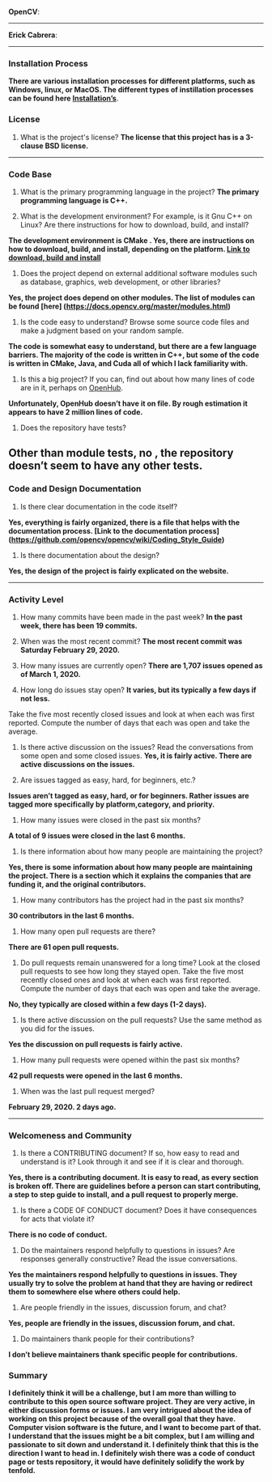 

**OpenCV**: 


---


**Erick Cabrera**: 


---
### Installation Process

**There are various installation processes for different platforms, such as Windows, linux, or MacOS. The different types of instillation processes can be found here [Installation’s](https://docs.opencv.org/master/df/d65/tutorial_table_of_content_introduction.html)**. 

### License

1. What is the project's license?
**The license that this project has is a 3-clause BSD license.**


---

### Code Base

1. What is the primary programming language in the project? 
**The primary programming language is C++.**

1. What is the development environment? For example, is it Gnu C++ on Linux?
Are there instructions for how to download, build, and install? 

**The development environment is CMake . Yes, there are instructions on how to download, build, and install, depending on the platform. [Link to download, build and install]( https://docs.opencv.org/master/df/d65/tutorial_table_of_content_introduction.html)**

1. Does the project depend on external additional software modules such as
database,  graphics, web development, or other libraries? 

**Yes, the project does depend on other modules. The list of modules can be found [here] (https://docs.opencv.org/master/modules.html)**

1. Is the code easy to understand? Browse some source code files and make
a judgment based on your random sample.  

**The code is somewhat easy to understand, but there are a few language barriers. The majority of the code is written in C++, but some of the code is written in CMake, Java, and Cuda all of which I lack familiarity with.**

1. Is this a big project? If you can, find out about how many lines of code
are in it, perhaps on [OpenHub](https://www.openhub.net/). 

**Unfortunately, OpenHub doesn’t have it on file. By rough estimation it appears to have 2 million lines of code.**

1. Does the repository have tests?

**Other than module tests, no ,  the repository doesn’t seem to have any other tests.**
---

### Code and Design Documentation
1. Is there clear documentation in the code itself? 

**Yes, everything is fairly organized, there is a file that helps with the documentation process. 
[Link to the documentation process] (https://github.com/opencv/opencv/wiki/Coding_Style_Guide)**


1. Is there documentation about the design? 

**Yes, the design of the project is fairly explicated on the website.**


---

### Activity Level

1. How many commits have been made in the past week?
**In the past week, there has been 19 commits.**

1. When was the most recent commit?
**The most recent commit was Saturday February 29, 2020.**

1. How many issues are currently open?
**There are 1,707 issues opened as of March 1, 2020.**

1. How long do issues stay open?
**It varies, but its typically a few days if not less.**

Take the five most recently closed issues and look at when each was first reported.
Compute the number of days that each was open and take the average. 

1. Is there active discussion on the issues?
Read the conversations from some open and some closed issues.
**Yes, it is fairly active. There are active discussions on the issues.**

1. Are issues tagged as easy, hard, for beginners, etc.? 

**Issues aren’t tagged as easy, hard, or for beginners. Rather issues are tagged more specifically by platform,category, and priority.**

1. How many issues were closed in the past six months?

**A total of 9 issues were closed in the last 6 months.**

1. Is there information about how many people are maintaining the project?

**Yes, there is some information about how many people are maintaining the project. There is a section which it explains the companies that are funding it, and the original contributors.**

1. How many contributors has the project had in the past six months?

**30 contributors in the last 6 months.**

1. How many open pull requests are there?

**There are 61 open pull requests.**

1. Do pull requests remain unanswered for a long time?
Look at the closed pull requests to see how long they stayed open.
Take the five most recently closed ones and look at when each was first reported.
Compute the number of days that each was open and take the average.

**No, they typically are closed within a few days (1-2 days).**

1. Is there active discussion on the pull requests?
Use the same method as you did for the issues. 

**Yes the discussion on pull requests is fairly active.**

1. How many pull requests were opened within the past six months?

**42 pull requests were opened in the last 6 months.**

1. When was the last  pull request  merged?

**February 29, 2020. 2 days ago.**

---

### Welcomeness and Community

1. Is there a CONTRIBUTING document? If so, how easy to read and understand is it?
Look through it and see if it is clear and thorough.

**Yes, there is a contributing document. It is easy to read, as every section is broken off. There are guidelines before a person can start contributing, a step to step guide to install, and a pull request to properly merge.**
1. Is there a CODE OF CONDUCT document? Does it have consequences for acts that
violate it?

**There is no code of conduct.**
1. Do the maintainers respond helpfully to questions in issues?
Are responses generally constructive? Read the issue conversations.

**Yes the maintainers respond helpfully to questions in issues. They usually try to solve the problem at hand that they are having or redirect them to somewhere else where others could help.**
1. Are people friendly in the issues, discussion forum, and chat?

**Yes, people are friendly in the issues, discussion forum, and chat.**

1. Do maintainers thank people for their contributions?

**I don’t believe maintainers thank specific people for contributions.**

### Summary

**I definitely think it will be a challenge, but I am more than willing to contribute to this open source software project. They are very active, in either discussion forms or issues. I am very intrigued about the idea of working on this project because of the overall goal that they have. Computer vision software is the future, and I want to become part of that. I understand that the issues might be a bit complex, but I am willing and passionate to sit down and understand it. I definitely think that this is the direction I want to head in. I definitely wish there was a code of conduct page or tests repository, it would have definitely solidify the work by tenfold.**

